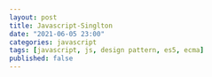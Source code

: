 ```yaml
---
layout: post
title: Javascript-Singlton
date: "2021-06-05 23:00"
categories: javascript
tags: [javascript, js, design pattern, es5, ecma]
published: false
---
```



## 